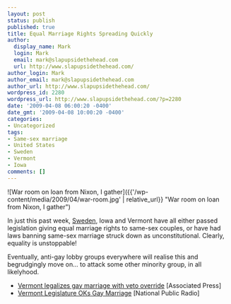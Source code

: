 ```yaml
---
layout: post
status: publish
published: true
title: Equal Marriage Rights Spreading Quickly
author:
  display_name: Mark
  login: Mark
  email: mark@slapupsidethehead.com
  url: http://www.slapupsidethehead.com/
author_login: Mark
author_email: mark@slapupsidethehead.com
author_url: http://www.slapupsidethehead.com/
wordpress_id: 2280
wordpress_url: http://www.slapupsidethehead.com/?p=2280
date: '2009-04-08 06:00:20 -0400'
date_gmt: '2009-04-08 10:00:20 -0400'
categories:
- Uncategorized
tags:
- Same-sex marriage
- United States
- Sweden
- Vermont
- Iowa
comments: []
---
```

![War room on loan from Nixon, I gather]({{'/wp-content/media/2009/04/war-room.jpg' | relative_url}} "War room on loan from Nixon, I gather")

In just this past week, [Sweden](http://www.slapupsidethehead.com/2009/04/sweden-gets-equal-marriage-rights/ "Finally, gays can end their boycott on ABBA and IKEA"), Iowa and Vermont have all either passed legislation giving equal marriage rights to same-sex couples, or have had laws banning same-sex marriage struck down as unconstitutional. Clearly, equality is unstoppable!

Eventually, anti-gay lobby groups everywhere will realise this and begrudgingly move on... to attack some other minority group, in all likelyhood.

- [Vermont legalizes gay marriage with veto override](http://news.yahoo.com/s/ap/gay_marriage_vermont) [Associated Press]
- [Vermont Legislature OKs Gay Marriage](http://www.npr.org/templates/story/story.php?storyId=102851810) [National Public Radio]

